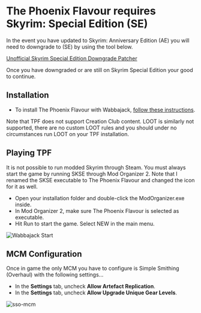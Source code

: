 # The Phoenix Flavour requires Skyrim: Special Edition (SE)

In the event you have updated to Skyrim: Anniversary Edition (AE) you will need to downgrade to (SE) by using the tool below.

[Unofficial Skyrim Special Edition Downgrade Patcher](https://www.nexusmods.com/skyrimspecialedition/mods/57618) 

Once you have downgraded or are still on Skyrim Special Edition your good to continue.

## Installation
- To install The Phoenix Flavour with Wabbajack, [follow these instructions](https://github.com/Codygits/TPF-Updates/blob/main/List%20Installation.md).

Note that TPF does not support Creation Club content. LOOT is similarly not supported, there are no custom LOOT rules and you should under no circumstances run LOOT on your TPF installation.

## Playing TPF

It is not possible to run modded Skyrim through Steam. You must always start the game by running SKSE through Mod Organizer 2. Note that I renamed the SKSE executable to The Phoenix Flavour and changed the icon for it as well.

- Open your installation folder and double-click the ModOrganizer.exe inside.
- In Mod Organizer 2, make sure The Phoenix Flavour is selected as executable.
- Hit Run to start the game. Select NEW in the main menu.

![Wabbajack Start](https://user-images.githubusercontent.com/20106025/141523222-8bb2ce9b-1b67-451f-b4ee-07fb83c71975.png)


## MCM Configuration

Once in game the only MCM you have to configure is Simple Smithing (Overhaul) with the following settings...
- In the **Settings** tab, uncheck **Allow Artefact Replication**.
- In the **Settings** tab, uncheck **Allow Upgrade Unique Gear Levels**.

![sso-mcm](https://user-images.githubusercontent.com/20106025/141523009-edb5628c-072d-400c-a103-4505e24df843.jpg)
